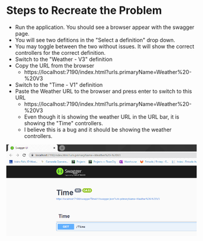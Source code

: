 # Steps to Recreate the Problem

* Run the application.  You should see a browser appear with the swagger page.
* You will see two defitions in the "Select a definition" drop down.
* You may toggle between the two without issues.  It will show the correct controllers for the correct definition.
* Switch to the "Weather - V3" definition
* Copy the URL from the browser
   * https://localhost:7190/index.html?urls.primaryName=Weather%20-%20V3
* Switch to the "Time - V1" definition
* Paste the Weather URL to the browser and press enter to switch to this URL
   * https://localhost:7190/index.html?urls.primaryName=Weather%20-%20V3
   * Even though it is showing the weather URL in the URL bar, it is showing the "Time" controllers.  
   * I believe this is a bug and it should be showing the weather controllers.
   
![Incorrect Result Image](2022-10-06_14h19_55.png)
   